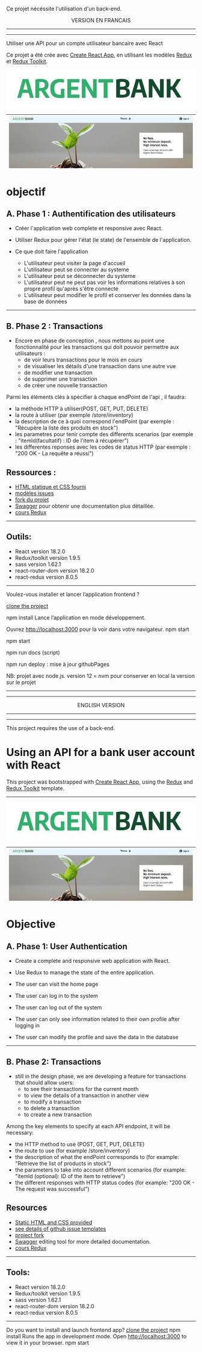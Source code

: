 Ce projet nécéssite l'utilisation d'un back-end. 

<div style="text-align: center; width: 100%">
VERSION EN FRANCAIS  
</div>

___
___
Utiliser une API pour un compte utilisateur bancaire avec React    

Ce projet a été crée avec [Create React App](https://github.com/facebook/create-react-app), en utilisant les modèles [Redux](https://redux.js.org/) et [Redux Toolkit](https://redux-toolkit.js.org/).


<div style="text-align: center; width: 100%">
  <img src="./public/logo_name.jpg" alt="logo">
</div>

|![logo.jpg](/public/logo.jpg) |
|:---:|
# objectif 
## A. Phase 1 : Authentification des utilisateurs

 - Créer l'application web complete et responsive avec React.
 - Utiliser Redux pour gérer l'état (le state) de l'ensemble de l'application.
 - Ce que doit faire l'application 

    - L'utilisateur peut visiter la page d'accueil 
    - L'utilisateur peut se connecter au systeme
    - L'utilisateur peut se déconnecter du systeme
    - L'utilisateur peut ne peut pas voir les informations relatives à son propre profil qu'après s'être connecté 
    - L'utilisateur peut modifier le profil et conserver les données dans la base de données

    
---
## B. Phase 2  : Transactions
- Encore en phase de conception , nous mettons au point une fonctionnalité pour les transactions qui doit pouvoir permettre aux utilisateurs :
    - de voir leurs transactions pour le mois en cours
    - de visualiser les détails d'une transaction dans une autre vue
    - de modifier une transaction
    - de supprimer une transaction
    - de créer une nouvelle transaction

Parmi les éléments clés à spécifier à chaque endPoint de l'api , il faudra: 
- la méthode HTTP à utiliser(POST, GET, PUT, DELETE)
- la route à utiliser (par exemple /store/inventory)
- la description de ce à quoi correspond l'endPoint (par exemple : "Récupère la liste des produits en stock")
- les parametres pour tenir compte des differents scenarios (par exemple : "itemld(facultatif) : ID de l'item à récupérer")
- les differentes reponses avec les codes de status HTTP (par exemple : "200 OK - La requête a réussi")


## Ressources :
 - [HTML statique et CSS fourni](https://github.com/OpenClassrooms-Student-Center/Project-10-Bank-API/tree/master/designs)
 - [modèles issues](https://github.com/OpenClassrooms-Student-Center/Project-10-Bank-API/tree/master/.github/ISSUE_TEMPLATE)
 - [fork du projet](https://github.com/OpenClassrooms-Student-Center/Project-10-Bank-API)
 - [Swagger](https://editor.swagger.io/) pour obtenir une documentation plus détaillée.
 - [cours Redux](https://openclassrooms.com/fr/courses/7150626-utilisez-le-state-manager-redux-pour-gerer-l-etat-de-vos-applications?archived-source=5511091)

---
## Outils:
- React version 18.2.0
- Redux/toolkit version 1.9.5
- sass version 1.62.1
- react-router-dom version 18.2.0
- react-redux version 8.0.5

---
Voulez-vous installer et lancer l’application frontend ?

[clone the project]()

npm install Lance l’application en mode développement.

Ouvrez [http://localhost:3000](http://localhost:3000) pour la voir dans votre navigateur. npm start

npm start

npm run docs (script)

npm run deploy : mise à jour  githubPages

NB: projet avec node.js. version 12 = nvm pour conserver en local la version sur le projet
___
___

<div style="text-align: center; width: 100%">
ENGLISH  VERSION     
</div>

___
___

This project requires the use of a back-end. 
# Using an API for a bank user account with React
This project was bootstrapped with [Create React App](https://github.com/facebook/create-react-app), using the [Redux](https://redux.js.org/) and [Redux Toolkit](https://redux-toolkit.js.org/) template.

---

<div style="text-align: center; width: 100%">
  <img src="./public/logo_name.jpg" alt="logo">
</div>

|![logo.jpg](/public/logo.jpg) |
|:---:|

# Objective

## A. Phase 1: User Authentication
- Create a complete and responsive web application with React.
- Use Redux to manage the state of the entire application.

- The user can visit the home page
- The user can log in to the system
- The user can log out of the system
- The user can only see information related to their own profile after logging in
- The user can modify the profile and save the data in the database

---

## B. Phase 2: Transactions
- still in the design phase, we are developing a feature for transactions that should allow users:
    - to see their transactions for the current month
    - to view the details of a transaction in another view
    - to modify a transaction
    - to delete a transaction
    - to create a new transaction

Among the key elements to specify at each API endpoint, it will be necessary:
- the HTTP method to use (POST, GET, PUT, DELETE)
- the route to use (for example /store/inventory)
- the description of what the endPoint corresponds to (for example: "Retrieve the list of products in stock")
- the parameters to take into account different scenarios (for example: "itemld (optional): ID of the item to retrieve")
- the different responses with HTTP status codes (for example: "200 OK - The request was successful")

## Resources
- [Static HTML and CSS provided](https://github.com/OpenClassrooms-Student-Center/Project-10-Bank-API/tree/master/designs)
- [see details of github issue templates](https://github.com/OpenClassrooms-Student-Center/Project-10-Bank-API/tree/master/.github/ISSUE_TEMPLATE)
- [project fork](https://github.com/OpenClassrooms-Student-Center/Project-10-Bank-API)
- [Swagger](https://editor.swagger.io/) editing tool for more detailed documentation.
- [cours Redux](https://openclassrooms.com/fr/courses/7150626-utilisez-le-state-manager-redux-pour-gerer-l-etat-de-vos-applications?archived-source=5511091)
---

## Tools:
- React version 18.2.0
- Redux/toolkit version 1.9.5
- sass version 1.62.1
- react-router-dom version 18.2.0
- react-redux version 8.0.5

---

Do you want to install and launch frontend app?
[clone the project]()
npm install
Runs the app in development mode.
Open [http://localhost:3000](http://localhost:3000) to view it in your browser.
npm start



